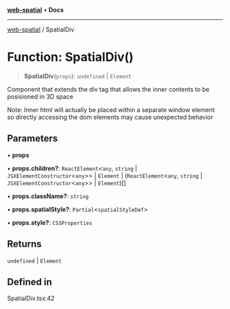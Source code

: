 [**web-spatial**](../README.md) • **Docs**

***

[web-spatial](../globals.md) / SpatialDiv

# Function: SpatialDiv()

> **SpatialDiv**(`props`): `undefined` \| `Element`

Component that extends the div tag that allows the inner contents to be posisioned in 3D space

Note: Inner html will actually be placed within a separate window element so directly accessing the dom elements may cause unexpected behavior

## Parameters

• **props**

• **props.children?**: `ReactElement`\<`any`, `string` \| `JSXElementConstructor`\<`any`\>\> \| `Element` \| (`ReactElement`\<`any`, `string` \| `JSXElementConstructor`\<`any`\>\> \| `Element`)[]

• **props.className?**: `string`

• **props.spatialStyle?**: `Partial`\<`spatialStyleDef`\>

• **props.style?**: `CSSProperties`

## Returns

`undefined` \| `Element`

## Defined in

SpatialDiv.tsx:42
